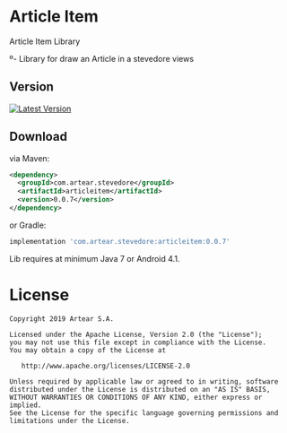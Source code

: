 # Article Item
Article Item Library

º- Library for draw an Article in a stevedore views


Version 
--------

[![Latest Version](https://api.bintray.com/packages/artearmobile/Android/Article-Item/images/download.svg)](https://bintray.com/artearmobile/Android/Article-Item/_latestVersion)


Download
--------
via Maven:
```xml
<dependency>
  <groupId>com.artear.stevedore</groupId>
  <artifactId>articleitem</artifactId>
  <version>0.0.7</version>
</dependency>
```
or Gradle:
```groovy
implementation 'com.artear.stevedore:articleitem:0.0.7'
```
Lib requires at minimum Java 7 or Android 4.1.


License
=======

    Copyright 2019 Artear S.A.

    Licensed under the Apache License, Version 2.0 (the "License");
    you may not use this file except in compliance with the License.
    You may obtain a copy of the License at

       http://www.apache.org/licenses/LICENSE-2.0

    Unless required by applicable law or agreed to in writing, software
    distributed under the License is distributed on an "AS IS" BASIS,
    WITHOUT WARRANTIES OR CONDITIONS OF ANY KIND, either express or implied.
    See the License for the specific language governing permissions and
    limitations under the License.